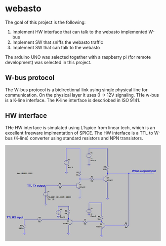# webasto

The goal of this project is the following:

1) Implement HW interface that can talk to the webasto implemented W-bus
2) Implement SW that sniffs the webasto traffic
3) Implement SW that can talk to the webasto

The arduino UNO was selected together with a raspberry pi (for remote development) was selected in this project.

W-bus protocol
-------------

The W-bus protocol is a bidirectional link using single physical line for communication. On the physical layer it uses 0 -> 12V signaling. THe w-bus is a K-line interface. The K-line interface is descriobed in ISO 9141.

HW interface
------------
THe HW interface is simulated using LTspice from linear tech, which is an excellent freeware implmentation of SPICE. The HW interface is a TTL to W-bus (K-line) converter using standard resistors and NPN transistors.

![Alt text](./HW_interface_Wbus.jpg?raw=true "Hw interface")
